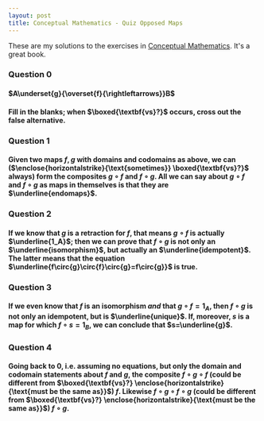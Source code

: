 ```yaml
---
layout: post
title: Conceptual Mathematics - Quiz Opposed Maps
---
```

These are my solutions to the exercises in [Conceptual Mathematics](http://www.amazon.com/Conceptual-Mathematics-First-Introduction-Categories/dp/052171916X/ref=sr_1_1?ie=UTF8&qid=1461549144&sr=8-1&keywords=conceptual+mathematics). It's a great book.

### **Question 0**

#### $A\underset{g}{\overset{f}{\rightleftarrows}}B$

#### Fill in the blanks; when $\boxed{\textbf{vs}?}$ occurs, cross out the false alternative.

### **Question 1**

#### Given two maps $f,g$ with domains and codomains as above, we can ($\enclose{horizontalstrike}{\text{sometimes}} \boxed{\textbf{vs}?}$ always) form the composites $g\circ{f}$ and $f\circ{g}$. All we can say about $g\circ{f}$ and $f\circ{g}$ as maps in themselves is that they are $\underline{endomaps}$.

### **Question 2**

#### If we know that $g$ is a retraction for $f$, that means $g\circ{f}$ is actually $\underline{1_A}$; then we can prove that $f\circ{g}$ is not only an $\underline{isomorphism}$, but actually an $\underline{idempotent}$. The latter means that the equation $\underline{f\circ{g}\circ{f}\circ{g}=f\circ{g}}$ is true.

### **Question 3**

#### If we even know that $f$ is an isomorphism *and* that $g\circ{f}=1_A$, then $f\circ{g}$ is not only an idempotent, but is $\underline{unique}$. If, moreover, $s$ is a map for which $f\circ{s}=1_B$, we can conclude that $s=\underline{g}$.

### **Question 4** 

#### Going back to $0$, i.e. assuming no equations, but only the domain and codomain statements about $f$ and $g$, the composite $f\circ{g}\circ{f}$ (could be different from $\boxed{\textbf{vs}?} \enclose{horizontalstrike}{\text{must be the same as}}$) $f$. Likewise $f\circ{g}\circ{f}\circ{g}$ (could be different from $\boxed{\textbf{vs}?} \enclose{horizontalstrike}{\text{must be the same as}}$) $f\circ{g}$.
